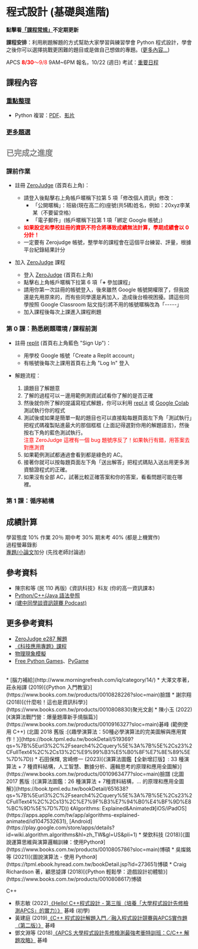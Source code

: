# 程式設計 (基礎與進階)

**點擊看[「課程常規」](https://nandemoi.github.io/zl111/rules)不定期更新**

**課程安排**：利用刷題解題的方式幫助大家學習與練習學會 Python 程式設計，學會之後你可以選擇挑戰更困難的題目或是做自己想做的專題。([更多內容...](https://docs.google.com/document/d/1Qe5vf8Jx-YFIkDVaVYJXPisn8E4zSGhfUsqcxErGsO4/edit))

<!--規劃全學期 BYOD (自帶電腦)，每次上課前一天請確保電池蓄電充足。如有問題請第一週上課提出。-->

APCS <span style="color:red"><b>8/30</b>～9/8</span> 9AM~6PM 報名，10/22 (週日) 考試：[重要日程](https://apcs.csie.ntnu.edu.tw/index.php/timeline-2/)

## 課程內容

### [重點整理](https://nandemoi.github.io/zl111/progpts)

* Python 複習：[PDF](https://nandemoi.github.io/zl111/Python.pdf)、[影片](https://nandemoi.github.io/zl111/Python.html)

### [更多題選](https://nandemoi.github.io/zl111/probsels.pdf)

## <span style="color:gray">已完成之進度</span>

### 課前作業

* 註冊 [ZeroJudge](https://zerojudge.tw/) (首頁右上角)：
  <!--* 頁面最上方藍色「以現有的 Google 帳號創建身份」：用學校 Google 帳號建立帳號-->
  * <!--如果你已經有不是用學校 Google 帳號，-->請登入後點擊右上角帳戶暱稱下拉第 5 項「修改個人資訊」修改：
    * 「公開暱稱」：班級(現在高二的)座號(共5碼)姓名，例如：20xyz李某某（不要留空格）
    * 「電子郵件」(帳戶暱稱下拉第 1 項「綁定 Google 帳號」)
  * **<span style="color:red">如果設定和學校註冊的資訊不符合將導致成績無法計算，學期成績會以 0 分計！</span>**
  * 一定要有 Zerojudge 帳號，整學年的課程會在這個平台練習、評量，根據平台紀錄結果計分

* 加入 [ZeroJudge](https://zerojudge.tw/) 課程
  * 登入 [ZeroJudge](https://zerojudge.tw/) (首頁右上角)
  * 點擊右上角帳戶暱稱下拉第 6 項「**+** 參加課程」
  * 請用你第一次註冊的帳號登入，後來雖然 Google 帳號開權限了，但我說還是先用原來的，而有些同學還是再加入，造成後台檢視困擾。請這些同學按照 Google Classroom 貼文指引將不用的帳號暱稱改為「-----」
  * 加入課程後每次上課進入課程刷題

### 第 0 課：熟悉刷題環境 / 課程前測

* 註冊 [replit](https://replit.com) (首頁右上角藍色 "Sign Up")：
  * 用學校 Google 帳號「Create a Replit account」
  * 有帳號後每次上課用首頁右上角 "Log In" 登入
  <!--* 如果你已經有熟悉的程式開發 (編寫與執行) 環境 (例如 Google Colab)，你可以使用自己熟悉的開發工具就好，不一定要註冊使用 replit-->

* 解題流程：
  1. 讀題目了解題意
  2. 了解的過程可以ㄧ邊用範例測資試試看你了解的是否正確
  3. 然後就你所了解的提議寫程式解題，你可以利用 [repl.it](https://replit.com) 或 [Google Colab](https://colab.research.google.com/?hl=zh-tw) 測試執行你的程式
  4. 測試後或如果是簡單一點的題目也可以直接點每題頁面左下角「測試執行」把程式碼複製貼進最大的那個框框 (上面記得選對你用的解題語言)，然後按右下角的藍色測試執行。  
  <span style="color:red">注意 ZeroJudge 這裡有一個 bug 題號序反了！如果執行有錯，用答案去對應測資</span>
  5. 如果範例測試都通過會看到都是綠色的 AC。
  6. 接著你就可以按每題頁面左下角「送出解答」把程式碼貼入送出用更多測資驗證程式的正確。
  7. 如果沒有全部 AC，試著比較正確答案和你的答案，看看問題可能在哪裡。

### 第 1 課：循序結構

<span style="color:lightgray">
</span>

## 成績計算

學習態度 10% 作業 20％ 期中考 30% 期末考 40% (都是上機實作)  
過程螢幕錄影  
[專題/小論文](https://nandemoi.github.io/zl111/how2report.pdf)加分 (先找老師討論過)

## 參考資料

* 陳宗和等 (民 110 再版)《資訊科技》科友 (你的高一資訊課本)
* [Python/C++/Java 語法參照](https://nandemoi.github.io/zl111/apcs_resrcs.pdf)  
* [(建中同學談資訊競賽 Podcast)](https://open.spotify.com/episode/3lhesRuCQavvzmQRtVIT2w?si=659e425be16d4b36)

## 更多參考資料

* [ZeroJudge e287 解題](https://nandemoi.github.io/zl111/ZJe287.html)  
* [《科技應用專題》課程](https://nandemoi.github.io/zl111/techapp)
* [物理現象模擬](https://nandemoi.github.io/zl111/vpython.pdf)
* [Free Python Games](https://grantjenks.com/docs/freegames/)、[PyGame](https://realpython.com/pygame-a-primer/)  
<br>  
* [腦力補給](http://www.morningrefresh.com/iq/category/14/)  
* 大澤文孝著，莊永裕譯 (2019)[《Python 入門教室》](https://www.books.com.tw/products/0010828226?sloc=main)臉譜
* 謝宗翔 (2018)[《什麼啦！這也是資訊科學》](https://www.books.com.tw/products/0010808830)聚光文創  
* 陳小玉 (2022)[《演算法戰鬥營：爆量題庫新手燒腦篇》](https://www.books.com.tw/products/0010916327?sloc=main)碁峰 (範例使用 C++)  
(北圖 2018 舊版 :[《趣學演算法：50種必學演算法的完美圖解與應用實作！》](https://book.tpml.edu.tw/bookDetail/519369?qs=%7B%5Eurl3%2C%2Fsearch4%2Cquery%5E%3A%7B%5E%2Cs23%2CFullText4%2C%2Cs13%2C%E9%99%B3%E5%B0%8F%E7%8E%89%5E%7D%7D))
* 石田保輝, 宮崎修一 (2023)[《演算法圖鑑【全新增訂版】: 33 種演算法 + 7 種資料結構，人工智慧、數據分析、邏輯思考的原理和應用全圖解》](https://www.books.com.tw/products/0010963477?sloc=main)臉譜  
(北圖 2017 舊版 :[《演算法圖鑑：26 種演算法 + 7種資料結構，... 的原理和應用全圖解》](https://book.tpml.edu.tw/bookDetail/651638?qs=%7B%5Eurl3%2C%2Fsearch4%2Cquery%5E%3A%7B%5E%2Cs23%2CFullText4%2C%2Cs13%2C%E7%9F%B3%E7%94%B0%E4%BF%9D%E8%BC%9D%5E%7D%7D))  
《Algorithms: Explained&Animated》[iOS/iPadOS](https://apps.apple.com/tw/app/algorithms-explained-animated/id1047532631), [Android](https://play.google.com/store/apps/details?id=wiki.algorithm.algorithms&hl=zh_TW&gl=US&pli=1)
* 榮欽科技 (2018)[《圖說運算思維與演算邏輯訓練：使用Python》](https://www.books.com.tw/products/0010805786?sloc=main)博碩  
* 吳燦銘等 (2021)[《圖說演算法 - 使用 Python》](https://tpml.ebook.hyread.com.tw/bookDetail.jsp?id=273651)博碩  
* Craig Richardson 著，顧思㨗譯 (2018)[《Python 輕鬆學：遊戲設計初體驗》](https://www.books.com.tw/products/0010808617)博碩

C++
* 蔡志敏 (2022)[《Hello! C++程式設計 - 第三版（培養「大學程式設計先修檢測APCS」的實力）》](https://www.books.com.tw/products/0010938438?sloc=main) 碁峰 (初學)
* 黃建庭 (2019)[《C++ 程式設計解題入門／融入程式設計競賽與APCS實作題（第二版）》](https://www.books.com.tw/products/0010825494?sloc=main) 碁峰
* 鄧文淵等 (2018)[《APCS 大學程式設計先修檢測最強考衝特訓班：C/C++ 解題攻略》](https://www.books.com.tw/products/0010807303?sloc=main) 碁峰
